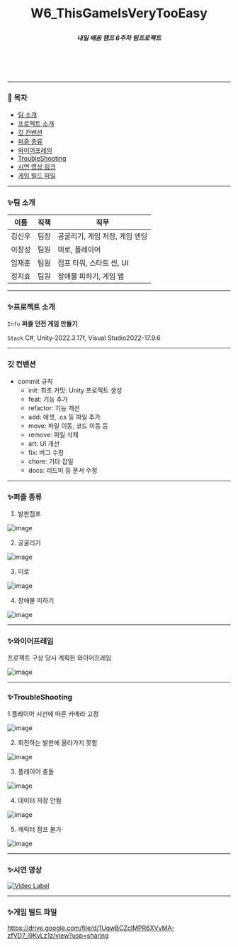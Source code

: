 <br/>
<br/>

# <p align="center"> **W6_ThisGameIsVeryTooEasy**  </p>

##### <p align="center"> <b> 내일 배움 캠프 6주차 팀프로젝트 </b>

<br/>
<br/>

<br/>

---

### 📖 목차
+ [팀 소개](#팀-소개)
+ [프로젝트 소개](#프로젝트-소개)
+ [깃 컨벤션](#깃-컨벤션)
+ [퍼즐 종류](#퍼즐-종류)
+ [와이어프레임](#와이어프레임)
+ [TroubleShooting](#TroubleShooting)
+ [시연 영상 링크](#시연-영상-링크)
+ [게임 빌드 파일](#게임-빌드-파일)


---

### ✨팀 소개
| 이름   | 직책 | 직무 |
|--------|------|------|
| 김신우 | 팀장 | 공굴리기, 게임 저장, 게임 엔딩 |
| 이창성 | 팀원 | 미로, 플레이어 |
| 임재훈 | 팀원 | 점프 타워, 스타트 씬, UI |
| 정지효 | 팀원 | 장애물 피하기, 게임 맵 |

---

### ✨프로젝트 소개

 `Info` **퍼즐 던전 게임 만들기**

 `Stack` C#, Unity-2022.3.17f, Visual Studio2022-17.9.6   


---

### 깃 컨벤션

- commit 규칙
    - init: 최초 커밋: Unity 프로젝트 생성
    - feat: 기능 추가
    - refactor: 기능 개선
    - add: 에셋, .cs 등 파일 추가
    - move: 파일 이동, 코드 이동 등
    - remove: 파일 삭제
    - art: UI 개선
    - fix: 버그 수정
    - chore: 기타 잡일
    - docs: 리드미 등 문서 수정
---
### ✨퍼즐 종류

1. 발판점프

![image](https://github.com/cheerio31608/ThisGameIsVeryTooEasy/assets/48780618/727edc4c-7e9a-4c58-a27c-4760dd97c954)


2. 공굴리기

![image](https://github.com/cheerio31608/ThisGameIsVeryTooEasy/assets/48780618/c187a7de-e38e-4b61-8977-4bf3850870ba)

3. 미로

![image](https://github.com/cheerio31608/ThisGameIsVeryTooEasy/assets/48780618/94a3714e-73fb-4fc6-b709-56f9b3061cb1)

4. 장애물 피하기

![image](https://github.com/cheerio31608/ThisGameIsVeryTooEasy/assets/48780618/75e46903-7b74-4f5a-9954-40f6521899f0)

---

### ✨와이어프레임
프로젝트 구상 당시 계획한 와이어프레임

![image](https://github.com/cheerio31608/ThisGameIsVeryTooEasy/assets/48780618/d48c791d-a640-480c-993d-c9743661bf7a)


---

### ✨TroubleShooting

1.플레이어 시선에 따른 카메라 고정

![image](https://github.com/cheerio31608/ThisGameIsVeryTooEasy/assets/48780618/788f36ac-e563-47f1-9fc6-cc5379f74416)

2. 회전하는 발판에 올라가지 못함

![image](https://github.com/cheerio31608/ThisGameIsVeryTooEasy/assets/48780618/215c3ede-b8b7-4da2-a674-6a797a3daed1)

3. 플레이어 충돌

![image](https://github.com/cheerio31608/ThisGameIsVeryTooEasy/assets/48780618/3a502de3-e68b-4b64-91ff-ef404592b4f9)

4. 데이터 저장 안됨

![image](https://github.com/cheerio31608/ThisGameIsVeryTooEasy/assets/48780618/ad725302-643d-4a52-a88b-56f770c33ad6)

5. 캐릭터 점프 불가

![image](https://github.com/cheerio31608/ThisGameIsVeryTooEasy/assets/48780618/05af47e4-bd4d-46b6-968b-49ed8caee312)

---

### ✨시연 영상

[![Video Label](http://img.youtube.com/vi/92FY8zKgkdM/0.jpg)](https://youtu.be/92FY8zKgkdM)


---

### ✨게임 빌드 파일

[https://drive.google.com/file/d/1UgwBCZclMPR6XVyMA-zfVD7_i9KyLz1z/view?usp=sharing
](https://drive.google.com/file/d/1huNZPiYQPc0E1YVkguVzfl3dMExU7Whk/view?usp=sharing)
